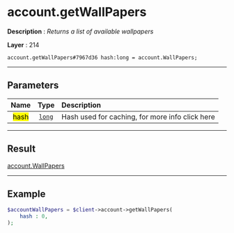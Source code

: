 # account.getWallPapers

**Description** : *Returns a list of available wallpapers*

**Layer** : 214

```tl
account.getWallPapers#7967d36 hash:long = account.WallPapers;
```

---

## Parameters

| Name | Type | Description |
| :---: | :---: | :--- |
| <mark>hash</mark> | [`long`](type/long) | Hash used for caching, for more info click here |

---

## Result

[account.WallPapers](type/account.WallPapers)

---

## Example

```php
$accountWallPapers = $client->account->getWallPapers(
	hash : 0,
);
```